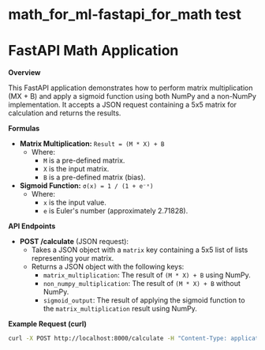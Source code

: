 # math_for_ml-fastapi_for_math test
# FastAPI Math Application

**Overview**

This FastAPI application demonstrates how to perform matrix multiplication (MX + B) and apply a sigmoid function using both NumPy and a non-NumPy implementation. It accepts a JSON request containing a 5x5 matrix for calculation and returns the results.

**Formulas**

*   **Matrix Multiplication:** `Result = (M * X) + B`
    *   Where:
        *   `M` is a pre-defined matrix.
        *   `X` is the input matrix.
        *   `B` is a pre-defined matrix (bias).
*   **Sigmoid Function:** `σ(x) = 1 / (1 + e⁻ˣ)`
    *   Where:
        *   `x` is the input value.
        *   `e` is Euler's number (approximately 2.71828).

**API Endpoints**

*   **POST /calculate** (JSON request):
    *   Takes a JSON object with a `matrix` key containing a 5x5 list of lists representing your matrix.
    *   Returns a JSON object with the following keys:
        *   `matrix_multiplication`: The result of `(M * X) + B` using NumPy.
        *   `non_numpy_multiplication`: The result of `(M * X) + B` without NumPy.
        *   `sigmoid_output`: The result of applying the sigmoid function to the `matrix_multiplication` result using NumPy.

**Example Request (curl)**

```bash
curl -X POST http://localhost:8000/calculate -H "Content-Type: application/json" -d '{"matrix": [[1, 2, 3, 4, 5], [6, 7, 8, 9, 10], [11, 12, 13, 14, 15], [16, 17, 18, 19, 20], [21, 22, 23, 24, 25]]}'
